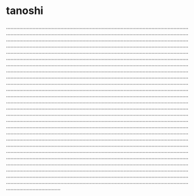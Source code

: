 # tanoshi

.............................................................................................................................................................................................................................................................................................................................................................................................................................................................................................................................................................................................................................................................................................................................................................................................................................................................................................................................................................................................................................................................................................................................................................................................................................................................................................................................................................................................................................................................................................................................................................................................................................................................................................................................................................................................................................................................................................................................................................................................................................................................................................................................................................................................................................................................................................................................................................................................................................................................................................................................................................................................................................................................................................................................................................................................................................................................................................................................................................................................................................................................................................................................................................................................................................................................................................................................................................................................